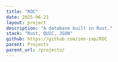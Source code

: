 ```yaml
---
title: "ROC"
date: 2025-06-21
layout: project
description: "A database built in Rust."
stack: "Rust, QUIC, JSON"
github: https://github.com/zen-zap/ROC
parent: Projects
parent_url: /projects/
---
```



